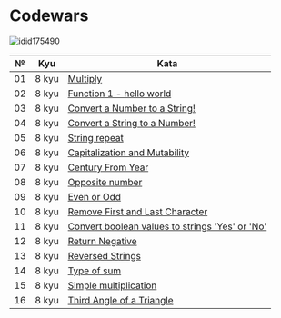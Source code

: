 # **Codewars**

![idid175490](https://www.codewars.com/users/id175490/badges/large)

|  № | Kyu   | Kata                                                                                |
|----| ----- | ----------------------------------------------------------------------------------- |
| 01 | 8 kyu | [Multiply](https://github.com/id175490/codewars/blob/main/8%20kyu/Multiply.md) |
| 02 | 8 kyu | [Function 1 - hello world](https://github.com/id175490/codewars/blob/main/8%20kyu/Function%201%20-%20hello%20world.md) |
| 03 | 8 kyu | [Convert a Number to a String!](https://github.com/id175490/codewars/blob/main/8%20kyu/Convert%20a%20Number%20to%20a%20String!.md) |
| 04 | 8 kyu | [Convert a String to a Number!](https://github.com/id175490/codewars/blob/main/8%20kyu/Convert%20a%20String%20to%20a%20Number!.md) |
| 05 | 8 kyu | [String repeat](https://github.com/id175490/codewars/blob/main/8%20kyu/String%20repeat.md) |
| 06 | 8 kyu | [Capitalization and Mutability](https://github.com/id175490/codewars/blob/main/8%20kyu/Capitalization%20and%20Mutability.md) |
| 07 | 8 kyu | [Century From Year](https://github.com/id175490/codewars/blob/main/8%20kyu/Century%20From%20Year.md) |
| 08 | 8 kyu | [Opposite number](https://github.com/id175490/codewars/blob/main/8%20kyu/Opposite%20number.md) |
| 09 | 8 kyu | [Even or Odd](https://github.com/id175490/codewars/blob/main/8%20kyu/Even%20or%20Odd.md) |
| 10 | 8 kyu | [Remove First and Last Character](https://github.com/id175490/codewars/blob/main/8%20kyu/Remove%20First%20and%20Last%20Character.md) |
| 11 | 8 kyu | [Convert boolean values to strings 'Yes' or 'No'](https://github.com/id175490/codewars/blob/main/8%20kyu/Convert%20boolean%20values%20to%20strings%20'Yes'%20or%20'No'.md) |
| 12 | 8 kyu | [Return Negative](https://github.com/id175490/codewars/blob/main/8%20kyu/Return%20Negative.md) |
| 13 | 8 kyu | [Reversed Strings](https://github.com/id175490/codewars/blob/main/8%20kyu/Reversed%20Strings.md) |
| 14 | 8 kyu | [Type of sum](https://github.com/id175490/codewars/blob/main/8%20kyu/Type%20of%20sum.md) |
| 15 | 8 kyu | [Simple multiplication](https://github.com/id175490/codewars/blob/main/8%20kyu/Simple%20multiplication.md) |
| 16 | 8 kyu | [Third Angle of a Triangle](https://github.com/id175490/codewars/blob/main/8%20kyu/Third%20Angle%20of%20a%20Triangle.md) |

